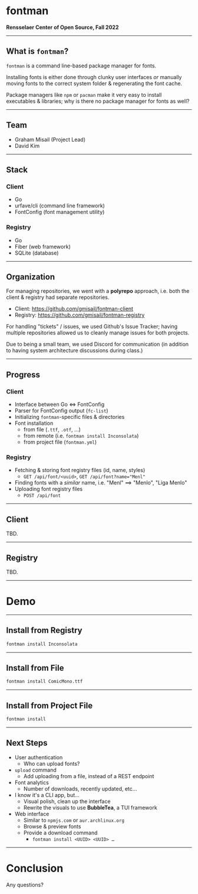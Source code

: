# fontman 

**Rensselaer Center of Open Source, Fall 2022**

---

## What is `fontman`?

`fontman` is a command line-based package manager for fonts.

Installing fonts is either done through clunky user interfaces
*or* manually moving fonts to the correct system folder & regenerating
the font cache.

Package managers like `npm` or `pacman` make it very easy to
install executables & libraries; why is there no package
manager for fonts as well?

---

## Team

- Graham Misail (Project Lead)
- David Kim

---

## Stack 

### Client

- Go
- urfave/cli (command line framework)
- FontConfig (font management utility)

### Registry

- Go 
- Fiber (web framework)
- SQLite (database)

---

## Organization

For managing repositories, we went with a **polyrepo** approach, i.e. both the client & registry had
separate repositories.

- Client: https://github.com/gmisail/fontman-client
- Registry: https://github.com/gmisail/fontman-registry

For handling "tickets" / issues, we used Github's Issue Tracker; having multiple repositories allowed us
to cleanly manage issues for both projects.

Due to being a small team, we used Discord for communication (in addition to having system architecture 
discussions during class.)

---

## Progress

### Client
- Interface between Go <=> FontConfig
- Parser for FontConfig output (`fc-list`)
- Initializing `fontman`-specific files & directories
- Font installation
	- from file (`.ttf`, `.otf`, ...)
	- from remote (i.e. `fontman install Inconsolata`)
	- from project file (`fontman.yml`)

### Registry
- Fetching & storing font registry files (id, name, styles)
	- `GET /api/font/<uuid>`, `GET /api/font?name="Menl"`
- Finding fonts with a *similar* name, i.e. "Menl" ==> "Menlo", "Liga Menlo"
- Uploading font registry files
	- `POST /api/font`

---

## Client

TBD.

---

## Registry 

TBD.

---

# Demo

---

## Install from Registry 
```bash
fontman install Inconsolata
```

---

## Install from File 
```bash
fontman install ComicMono.ttf 
```

---

## Install from Project File 
```bash
fontman install 
```

---

## Next Steps

- User authentication
  - Who can upload fonts?
- `upload` command
  - Add uploading from a file, instead of a REST endpoint
- Font analytics
  - Number of downloads, recently updated, etc...
- I know it's a CLI app, but...
  - Visual polish, clean up the interface
  - Rewrite the visuals to use **BubbleTea**, a TUI framework
- Web interface
  - Similar to `npmjs.com` or `aur.archlinux.org`
  - Browse & preview fonts
  - Provide a download command
    - `fontman install <UUID> <UUID> …`

---

# Conclusion

Any questions?
